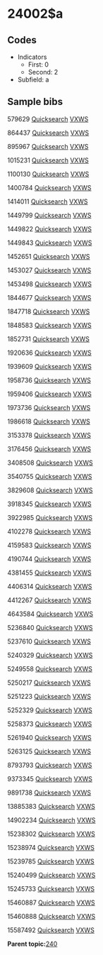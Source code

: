 # 24002$a

## Codes

-   Indicators
    -   First: 0
    -   Second: 2
-   Subfield: a

## Sample bibs

579629 [Quicksearch](https://search.library.yale.edu/catalog/579629) [VXWS](http://prodorbis.library.yale.edu:7014/vxws/GetHoldingsService?bibId=579629)

864437 [Quicksearch](https://search.library.yale.edu/catalog/864437) [VXWS](http://prodorbis.library.yale.edu:7014/vxws/GetHoldingsService?bibId=864437)

895967 [Quicksearch](https://search.library.yale.edu/catalog/895967) [VXWS](http://prodorbis.library.yale.edu:7014/vxws/GetHoldingsService?bibId=895967)

1015231 [Quicksearch](https://search.library.yale.edu/catalog/1015231) [VXWS](http://prodorbis.library.yale.edu:7014/vxws/GetHoldingsService?bibId=1015231)

1100130 [Quicksearch](https://search.library.yale.edu/catalog/1100130) [VXWS](http://prodorbis.library.yale.edu:7014/vxws/GetHoldingsService?bibId=1100130)

1400784 [Quicksearch](https://search.library.yale.edu/catalog/1400784) [VXWS](http://prodorbis.library.yale.edu:7014/vxws/GetHoldingsService?bibId=1400784)

1414011 [Quicksearch](https://search.library.yale.edu/catalog/1414011) [VXWS](http://prodorbis.library.yale.edu:7014/vxws/GetHoldingsService?bibId=1414011)

1449799 [Quicksearch](https://search.library.yale.edu/catalog/1449799) [VXWS](http://prodorbis.library.yale.edu:7014/vxws/GetHoldingsService?bibId=1449799)

1449822 [Quicksearch](https://search.library.yale.edu/catalog/1449822) [VXWS](http://prodorbis.library.yale.edu:7014/vxws/GetHoldingsService?bibId=1449822)

1449843 [Quicksearch](https://search.library.yale.edu/catalog/1449843) [VXWS](http://prodorbis.library.yale.edu:7014/vxws/GetHoldingsService?bibId=1449843)

1452651 [Quicksearch](https://search.library.yale.edu/catalog/1452651) [VXWS](http://prodorbis.library.yale.edu:7014/vxws/GetHoldingsService?bibId=1452651)

1453027 [Quicksearch](https://search.library.yale.edu/catalog/1453027) [VXWS](http://prodorbis.library.yale.edu:7014/vxws/GetHoldingsService?bibId=1453027)

1453498 [Quicksearch](https://search.library.yale.edu/catalog/1453498) [VXWS](http://prodorbis.library.yale.edu:7014/vxws/GetHoldingsService?bibId=1453498)

1844677 [Quicksearch](https://search.library.yale.edu/catalog/1844677) [VXWS](http://prodorbis.library.yale.edu:7014/vxws/GetHoldingsService?bibId=1844677)

1847718 [Quicksearch](https://search.library.yale.edu/catalog/1847718) [VXWS](http://prodorbis.library.yale.edu:7014/vxws/GetHoldingsService?bibId=1847718)

1848583 [Quicksearch](https://search.library.yale.edu/catalog/1848583) [VXWS](http://prodorbis.library.yale.edu:7014/vxws/GetHoldingsService?bibId=1848583)

1852731 [Quicksearch](https://search.library.yale.edu/catalog/1852731) [VXWS](http://prodorbis.library.yale.edu:7014/vxws/GetHoldingsService?bibId=1852731)

1920636 [Quicksearch](https://search.library.yale.edu/catalog/1920636) [VXWS](http://prodorbis.library.yale.edu:7014/vxws/GetHoldingsService?bibId=1920636)

1939609 [Quicksearch](https://search.library.yale.edu/catalog/1939609) [VXWS](http://prodorbis.library.yale.edu:7014/vxws/GetHoldingsService?bibId=1939609)

1958736 [Quicksearch](https://search.library.yale.edu/catalog/1958736) [VXWS](http://prodorbis.library.yale.edu:7014/vxws/GetHoldingsService?bibId=1958736)

1959406 [Quicksearch](https://search.library.yale.edu/catalog/1959406) [VXWS](http://prodorbis.library.yale.edu:7014/vxws/GetHoldingsService?bibId=1959406)

1973736 [Quicksearch](https://search.library.yale.edu/catalog/1973736) [VXWS](http://prodorbis.library.yale.edu:7014/vxws/GetHoldingsService?bibId=1973736)

1986618 [Quicksearch](https://search.library.yale.edu/catalog/1986618) [VXWS](http://prodorbis.library.yale.edu:7014/vxws/GetHoldingsService?bibId=1986618)

3153378 [Quicksearch](https://search.library.yale.edu/catalog/3153378) [VXWS](http://prodorbis.library.yale.edu:7014/vxws/GetHoldingsService?bibId=3153378)

3176456 [Quicksearch](https://search.library.yale.edu/catalog/3176456) [VXWS](http://prodorbis.library.yale.edu:7014/vxws/GetHoldingsService?bibId=3176456)

3408508 [Quicksearch](https://search.library.yale.edu/catalog/3408508) [VXWS](http://prodorbis.library.yale.edu:7014/vxws/GetHoldingsService?bibId=3408508)

3540755 [Quicksearch](https://search.library.yale.edu/catalog/3540755) [VXWS](http://prodorbis.library.yale.edu:7014/vxws/GetHoldingsService?bibId=3540755)

3829608 [Quicksearch](https://search.library.yale.edu/catalog/3829608) [VXWS](http://prodorbis.library.yale.edu:7014/vxws/GetHoldingsService?bibId=3829608)

3918345 [Quicksearch](https://search.library.yale.edu/catalog/3918345) [VXWS](http://prodorbis.library.yale.edu:7014/vxws/GetHoldingsService?bibId=3918345)

3922985 [Quicksearch](https://search.library.yale.edu/catalog/3922985) [VXWS](http://prodorbis.library.yale.edu:7014/vxws/GetHoldingsService?bibId=3922985)

4102278 [Quicksearch](https://search.library.yale.edu/catalog/4102278) [VXWS](http://prodorbis.library.yale.edu:7014/vxws/GetHoldingsService?bibId=4102278)

4159583 [Quicksearch](https://search.library.yale.edu/catalog/4159583) [VXWS](http://prodorbis.library.yale.edu:7014/vxws/GetHoldingsService?bibId=4159583)

4190744 [Quicksearch](https://search.library.yale.edu/catalog/4190744) [VXWS](http://prodorbis.library.yale.edu:7014/vxws/GetHoldingsService?bibId=4190744)

4381455 [Quicksearch](https://search.library.yale.edu/catalog/4381455) [VXWS](http://prodorbis.library.yale.edu:7014/vxws/GetHoldingsService?bibId=4381455)

4406314 [Quicksearch](https://search.library.yale.edu/catalog/4406314) [VXWS](http://prodorbis.library.yale.edu:7014/vxws/GetHoldingsService?bibId=4406314)

4412267 [Quicksearch](https://search.library.yale.edu/catalog/4412267) [VXWS](http://prodorbis.library.yale.edu:7014/vxws/GetHoldingsService?bibId=4412267)

4643584 [Quicksearch](https://search.library.yale.edu/catalog/4643584) [VXWS](http://prodorbis.library.yale.edu:7014/vxws/GetHoldingsService?bibId=4643584)

5236840 [Quicksearch](https://search.library.yale.edu/catalog/5236840) [VXWS](http://prodorbis.library.yale.edu:7014/vxws/GetHoldingsService?bibId=5236840)

5237610 [Quicksearch](https://search.library.yale.edu/catalog/5237610) [VXWS](http://prodorbis.library.yale.edu:7014/vxws/GetHoldingsService?bibId=5237610)

5240329 [Quicksearch](https://search.library.yale.edu/catalog/5240329) [VXWS](http://prodorbis.library.yale.edu:7014/vxws/GetHoldingsService?bibId=5240329)

5249558 [Quicksearch](https://search.library.yale.edu/catalog/5249558) [VXWS](http://prodorbis.library.yale.edu:7014/vxws/GetHoldingsService?bibId=5249558)

5250217 [Quicksearch](https://search.library.yale.edu/catalog/5250217) [VXWS](http://prodorbis.library.yale.edu:7014/vxws/GetHoldingsService?bibId=5250217)

5251223 [Quicksearch](https://search.library.yale.edu/catalog/5251223) [VXWS](http://prodorbis.library.yale.edu:7014/vxws/GetHoldingsService?bibId=5251223)

5252329 [Quicksearch](https://search.library.yale.edu/catalog/5252329) [VXWS](http://prodorbis.library.yale.edu:7014/vxws/GetHoldingsService?bibId=5252329)

5258373 [Quicksearch](https://search.library.yale.edu/catalog/5258373) [VXWS](http://prodorbis.library.yale.edu:7014/vxws/GetHoldingsService?bibId=5258373)

5261940 [Quicksearch](https://search.library.yale.edu/catalog/5261940) [VXWS](http://prodorbis.library.yale.edu:7014/vxws/GetHoldingsService?bibId=5261940)

5263125 [Quicksearch](https://search.library.yale.edu/catalog/5263125) [VXWS](http://prodorbis.library.yale.edu:7014/vxws/GetHoldingsService?bibId=5263125)

8793793 [Quicksearch](https://search.library.yale.edu/catalog/8793793) [VXWS](http://prodorbis.library.yale.edu:7014/vxws/GetHoldingsService?bibId=8793793)

9373345 [Quicksearch](https://search.library.yale.edu/catalog/9373345) [VXWS](http://prodorbis.library.yale.edu:7014/vxws/GetHoldingsService?bibId=9373345)

9891738 [Quicksearch](https://search.library.yale.edu/catalog/9891738) [VXWS](http://prodorbis.library.yale.edu:7014/vxws/GetHoldingsService?bibId=9891738)

13885383 [Quicksearch](https://search.library.yale.edu/catalog/13885383) [VXWS](http://prodorbis.library.yale.edu:7014/vxws/GetHoldingsService?bibId=13885383)

14902234 [Quicksearch](https://search.library.yale.edu/catalog/14902234) [VXWS](http://prodorbis.library.yale.edu:7014/vxws/GetHoldingsService?bibId=14902234)

15238302 [Quicksearch](https://search.library.yale.edu/catalog/15238302) [VXWS](http://prodorbis.library.yale.edu:7014/vxws/GetHoldingsService?bibId=15238302)

15238974 [Quicksearch](https://search.library.yale.edu/catalog/15238974) [VXWS](http://prodorbis.library.yale.edu:7014/vxws/GetHoldingsService?bibId=15238974)

15239785 [Quicksearch](https://search.library.yale.edu/catalog/15239785) [VXWS](http://prodorbis.library.yale.edu:7014/vxws/GetHoldingsService?bibId=15239785)

15240499 [Quicksearch](https://search.library.yale.edu/catalog/15240499) [VXWS](http://prodorbis.library.yale.edu:7014/vxws/GetHoldingsService?bibId=15240499)

15245733 [Quicksearch](https://search.library.yale.edu/catalog/15245733) [VXWS](http://prodorbis.library.yale.edu:7014/vxws/GetHoldingsService?bibId=15245733)

15460887 [Quicksearch](https://search.library.yale.edu/catalog/15460887) [VXWS](http://prodorbis.library.yale.edu:7014/vxws/GetHoldingsService?bibId=15460887)

15460888 [Quicksearch](https://search.library.yale.edu/catalog/15460888) [VXWS](http://prodorbis.library.yale.edu:7014/vxws/GetHoldingsService?bibId=15460888)

15587492 [Quicksearch](https://search.library.yale.edu/catalog/15587492) [VXWS](http://prodorbis.library.yale.edu:7014/vxws/GetHoldingsService?bibId=15587492)

**Parent topic:**[240](../../tags/240/240.md)

